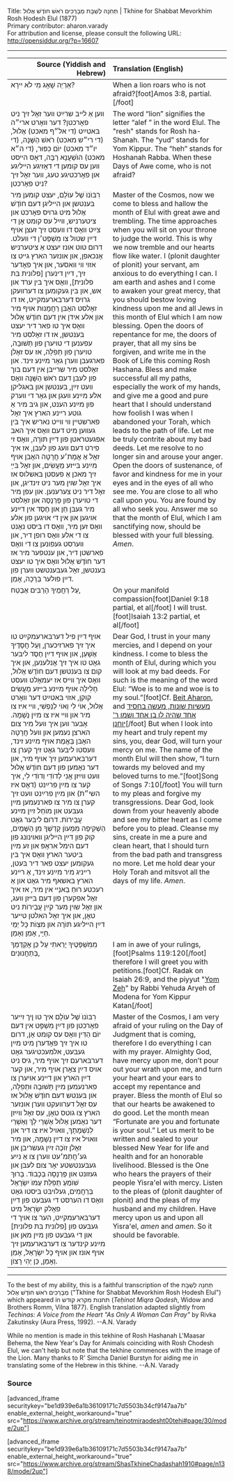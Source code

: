 <html>
<head></head>
<body>
Title: תְּחִנָה לְשַׁבָּת מְבָרְכִים רֹאשׁ חוֺדֶשׁ אֶלוּל | Tkhine for Shabbat Mevorkhim Rosh Ḥodesh Elul (1877)<br />
Primary contributor: aharon.varady<br />
For attribution and license, please consult the following URL: <a href="http://opensiddur.org/?p=16607">http://opensiddur.org/?p=16607</a>
<p />
<hr />

<table style="margin-left: auto;margin-right: auto;" class="draggable">
<thead><tr><th id="x" style="text-align: right;">Source (Yiddish and Hebrew)</th><th style="text-align: left;">Translation (English)</th></tr></thead>
<tbody>
<tr>
<td style="vertical-align:top;" width="46%">
<div class="liturgy"><span lang="he">
אַרְיֵה שָׁאָג מִי לֹא יִירָא? 
</span></div>
</td>
 
<td style="vertical-align:top;" width="53%">
<div class="english">
When a lion roars who is not afraid?[foot]Amos 3:8, partial.[/foot]
</div></td>
</tr>


<tr>
<td style="vertical-align:top;" width="46%">
<div class="yiddish"><span lang="he">
װען אַ לײבּ שרײַט װער זאָל זיך ניט פאָרכטן? דער װאָרט ארי״ה בּאטײַט (די אל״ף מאכט) אֶלוּל, (די רי״ש מאכט) רֹאשׁ הַשָּׁנָה, (די יו״ד מאכט) יוֺם כִּפּוּר, (די ה״א מאכט) הוֺשַׁעֲנָא רַבָּה, דאָס הײסט װען עס קומען די דאָזיגע הײליגע און פאָרכטיגע טעג, װער זאָל זיך ניט פאָרכטן?
</span></div>
</td>
 
<td style="vertical-align:top;" width="53%">
<div class="english">
The word “lion” signifies the letter “alef ” in the word Elul. The "resh" stands for Rosh ha-Shanah. The “yud” stands for Yom Kippur. The “heh” stands for Hoshanah Rabba. When these Days of Awe come, who is not afraid?
</div></td>
</tr>


<tr>
<td style="vertical-align:top;" width="46%">
<div class="yiddish"><span lang="he">
רִבּוֺנוֺ שֶׁל עוֺלָם, יעצט קומען מיר בּענטשן און הײליגן דעם חוֺדֶשׁ אֶלוּל מיט גרױס פאָרכט און ציטערניש, װײַל עס קומט אָן די צײַט װאָס דו װעסט זיך זעצן אױף דײַן שטול צו מִשְׁפָּט׳ן די װעלט. דרום טוט אונז יעצט אַ ציטערניש אָנכאפן, און אונזער הארץ גײט צו אזױ װי װאסער, און איך פאָדער זיך, דײַן דינערן [פלונית בּת פלונית], װאָס איך בּין ערד און אש, און בּין געקומען צו דערװעקן גרױס דערבּארעמקײט, אז דו זאָלסט האָבּן רַחֲמָנוּת אױף מיר און אלע אידן אין דעם חוֺדֶשׁ אֶלוּל װאָס איך טו פאר דיר יעצט בּענטשן, אז דו זאָלסט מיר עפענען די טױערן פון תְּשׁוּבָה, טױערן פון תְּפִלָּה, אז עס זאָלן פארגעבּן װערן גאָר מײַנע זינד. און זאָלסט מיר שרײבּן אין דעם בּוך פון לעבּן דעם רֹאשׁ הַשָּׁנָה װאָס װעט זײַן, בּענטשן און בּאגליקן אלע מײַנע װעגן און גאָר די װערק פון מײַנע הענט, און גיבּ מיר אַ גוטע רײנע הארץ איך זאָל פארשטײן װי װײט נאריש איך בּין געװען מיט דעם װאָס איך האבּ אפגעטראטן פון דײַן תּוֺרָה, װאָס זי פירט דעם װעג פון לעבּן, אז איך זאָל אַ אֱמֶת׳ע חֲרָטָה האָבּן אױף מײַנע בּײזע מַעֲשִׂים, און זאָל בּײַ זיך מאכן אַ פעסטן בּאשלוס אז איך זאָל שױן מער ניט זינדיגן, און זאָל דיר ניט צערענען. און עפן מיר די טױערן פון פַּרְנָסָה און זאָלסט מיר געבּן חֵן און חֶסֶד אין דײַנע אױגען און אין די אױגען פון אלע װאָס זען מיר, װאָס דו בּיסט נאָנט צו די אלע װאָס רופן דיר, און װערסט געפונען צו די װאָס פארשטן דיר, און ענטפער מיר אז דער חוֺדֶשׁ אֶלוּל װאָס איך טו יעצט בּענטשן, זאָל געבּענטשט װערן פון דײַן פולער בְּרָכָה, אָמֵן.
</span></div>
</td>
 
<td style="vertical-align:top;" width="53%">
<div class="english">
Master of the Cosmos, now we come to bless and hallow the month of Elul with great awe and trembling. The time approaches when you will sit on your throne to judge the world. This is why we now tremble and our hearts flow like water. I (plonit daughter of plonit) your servant, am anxious to do everything I can. I am earth and ashes and I come to awaken your great mercy, that you should bestow loving kindness upon me and all Jews in this month of Elul which I am now blessing. Open the doors of repentance for me, the doors of prayer, that all my sins be forgiven, and write me in the Book of Life this coming Rosh Hashana. Bless and make successful all my paths, especially the work of my hands, and give me a good and pure heart that I should understand how foolish I was when I abandoned your Torah, which leads to the path of life. Let me be truly contrite about my bad deeds. Let me resolve to no longer sin and arouse your anger. Open the doors of sustenance, of favor and kindness for me in your eyes and in the eyes of all who see me. You are close to all who call upon you. You are found by all who seek you. Answer me so that the month of Elul, which I am sanctifying now, should be blessed with your full blessing. <em>Amen</em>.
</div></td>
</tr>


<tr>
<td style="vertical-align:top;" width="46%">
<div class="liturgy"><span lang="he">
עַל רַחֲמֶיךָ הָרַבִּים 
אֶבְטַח, 
</span></div>
</td>
 
<td style="vertical-align:top;" width="53%">
<div class="english">
On your manifold compassion[foot]Daniel 9:18 partial, et al[/foot]
I will trust.[foot]Isaiah 13:2 partial, et al[/foot]
</div></td>
</tr>


<tr>
<td style="vertical-align:top;" width="46%">
<div class="yiddish"><span lang="he">
אױף דײַן פיל דערבּארעמקײַט טו איך זיך פארזיכערן, וְעַל חֲסָדֶיךָ אֶשָׁעֵן, און אױף דײַן חֶסֶד ליבּער גאָט טו איך זיך אָנלענען, און איך קום צו בּענטשן דעם חוֺדֶשׁ אֶלוּל, װאָס איך װײס אז יעמאָלט װעסט חָלִילָה אױף מײַנע בּײזע מַעֲשִׂים קוקן, אזױ בּאטײַט דער װאָרט אֶלוּל, אוֺי לִי וְאוֺי לְנַפְשִׁי, װײ איז צו מיר און װײ איז צו מײַן נְשָׁמָה. אָבּער װען איך װעל מיר צום הארצן נעמען און װעל חֲרָטָה האָבּן בְּאֱמֶת אױף מײַנע זינד, װעסטו ליבּער גאָט זיך קערן צו דערבּארעמען זיך אױף מיר, און דער נאָמען פון דעם חוֺדֶשׁ אֶלוּל װעט ווײַזן אֲנִי לְדוֺדִי וְדוֺדִי לִי, איך קער צו מײַן פרײַנט (דאָס איז השי״ת) און מײַן פרײַנט װעט זיך קערן צו מיר צו פארנעמען מײַן געבּעט און מוֺחֵל זײַן מײַנע עֲבֵירוֺת. דרום ליבּער גאָט הַשְׁקִיפָה מִמְּעוֺן קָדְשְׁךָ מִן הַשָּׁמַיִם, קוק פון דײַן הײליגן װאױנונג פון דעם הימל אראָפּ און זע מײַן בּיטער הארץ װאָס איך בּין געקומען יעצט פאר דיר בּעטן, רײניג מיר מײַנע זינד, אַ רײנע הארץ בּאשאף מיר גאָט און אַ רעכטע רוּחַ בַּאנַײ אין מיר, אז איך זאָל אפקערן פון דעם בּײזן װעג, און זאָל שױן מער קײַן עֲבֵירוֺת ניט טאָן, און איך זאָל האלטן טײער דײַן הײליגע תּוֺרָה און מִצְוֺת כָּל יְמֵי חַיָּי, אָמֵן וְאָמֵן.
</span></div>
</td>
 
<td style="vertical-align:top;" width="53%">
<div class="english">
Dear God, I trust in your many mercies, and I depend on your kindness. I come to bless the month of Elul, during which you will look at my bad deeds. For such is the meaning of the word Elul: “Woe is to me and woe is to my soul.”[foot]Cf. <a href="https://www.sefaria.org/Beit_Aharon,_Writings_of_R'_Aharon_the_Great_of_Karlin,_A_Viduy_for_Yom_Kippur_Eve.66/he/Beit_Aharon,_Brody,_1875.?lang=he">Beit Aharon</a>, and <a href="https://www.sefaria.org/Otzar_Midrashim,_Selection_of_Various_Tales,_Story_of_the_Pious_Man_and_His_Son_Rabbi_Yochanan.95/he/Otzar_Midrashim,_New_York,_1915?lang=bi&with=all&lang2=he">מעשיות שונות, מעשה בחסיד אחד שהיה לו בן אחד ושמו ר' יוחנן</a>[/foot] But when I look into my heart and truly repent my sins, you, dear God, will turn your mercy on me. The name of the month Elul will then show, “I turn towards my beloved and my beloved turns to me.”[foot]Song of Songs 7:10[/foot] You will turn to my pleas and forgive my transgressions. Dear God, look down from your heavenly abode and see my bitter heart as I come before you to plead. Cleanse my sins, create in me a pure and clean heart, that I should turn from the bad path and transgress no more. Let me hold dear your Holy Torah and mitsvot all the days of my life. <em>Amen</em>.
</div></td>
</tr>


<tr>
<td style="vertical-align:top;" width="46%">
<div class="liturgy"><span lang="he">
מִמִּשְׁפָּטֶיךָ יָרֵאתִי
עַל כֵּן אֲקַדֶּמְךָ בְּתַחֲנוּנִים, 
</span></div>
</td>
 
<td style="vertical-align:top;" width="53%">
<div class="english">
I am in awe of your rulings,[foot]Psalms 119:120[/foot]
therefore I will greet you with petitions.[foot]Cf. Radak on Isaiah 26:9, and the piyyut "<a href="https://www.sefaria.org/Siddur_Ashkenaz,_Festivals,_Selichot,_Yom_Kippur_Katan.9/he/Daat_Siddur_Ashkenaz?lang=bi&with=all&lang2=en">Yom Zeh</a>" by Rabbi Yehuda Aryeh of Modena for Yom Kippur Katan[/foot]
</div></td>
</tr>


<tr>
<td style="vertical-align:top;" width="46%">
<div class="yiddish"><span lang="he">
רִבּוֺנוֺ שֶׁל עוֺלָם איך טו ןיך זײער פאָרכטן פון דײַן מִשְׁפָּט אין דעם יוֺם הַדִּין װאָס עס קומט אָן, דרום טו איך זיך פאָדערן מיט מײַן געבּעט, אלמעכטיגער גאָט דערבּארעם זיך אױף מיר, גיס ניט אױס דײַן צאָרן אױף מיר, און קער דײַן הארץ און דײנע אױערן צו פארנעמען מײַן תְּשׁוּבָה וּתְפִלָּה, און בּענטש דעם חוֺדֶשׁ אֶלוּל אז עס זאָל דערװעקט װערן אונזער הארץ צו גוטס טאָן, עס זאָל װײַזן דער נאָמען אֶלוּל אַשְׁרֵי לָךְ וְאַשְׁרֵי לְנִשְׁמָתָךְ, װאױל איז צו דיר און װאױל איז צו דײַן נְשָׁמָה, און מיר זאָלן זוֺכֶה זײַן געשריבּן און גע׳חֲתְמ׳עט װערן צו אַ נײַע געבּענטשטע יאָר צום לעבּן און געזונט און פַּרְנָסָה בְּכָבוֺד. בָּרוּךְ שׁוֺמֵעַ תְּפִלַּת עַמּוֺ יִשְׂרָאֵל בְּרַחֲמִים, געלױבּט בּיסטו גאָט װאָס דו הערסט די געבּעט פון דײַן פאָלק יִשְׂרָאֵל מיט דערבּארעמקײַט, הער צו אױך די געבּעט פון [פלונית בּת פלונית] און די געבּעט פון מײַן מאן און מײַנע קינדער צו דערבּארעמען זיך אױף אונז און אױף כָּל יִשְׂרָאֵל, אָמֵן וְאָמֵן, כֵּן יְהִי רָצוֺן.
</span></div>
</td>
 
<td style="vertical-align:top;" width="53%">
<div class="english">
Master of the Cosmos, I am very afraid of your ruling on the Day of Judgment that is coming, therefore I do everything I can with my prayer. Almighty God, have mercy upon me, don’t pour out your wrath upon me, and turn your heart and your ears to accept my repentance and prayer. Bless the month of Elul so that our hearts be awakened to do good. Let the month mean “Fortunate are you and fortunate is your soul.” Let us merit to be written and sealed to your blessed New Year for life and health and for an honorable livelihood. Blessed is the One who hears the prayers of their people Yisra'el with mercy. Listen to the pleas of (plonit daughter of plonit) and the pleas of my husband and my children. Have mercy upon us and upon all Yisra'el, <em>amen</em> and <em>amen</em>. So it should be favorable.
</div></td>
</tr>
</tbody></table>

<hr />

To the best of my ability, this is a faithful transcription of the תְּחִנָה לְשַׁבָּת מְבָרְכִים רֹאשׁ חוֺדֶשׁ אֶלוּל ("Tkhine for Shabbat Mevorkhim Rosh Ḥodesh Elul") which appeared in תחנות מקרא קודש (<em>Teḥinot Miqra Qodesh</em>, Widow and Brothers Romm, Vilna 1877). English translation adapted slightly from <em>Techinas: A Voice from the Heart "As Only A Woman Can Pray"</em> by Rivka Zakutinsky (Aura Press, 1992). --A.N. Varady

While no mention is made in this tekhine of Rosh Hashanah L'Maasar Behema, the New Year's Day for Animals coinciding with Rosh Chodesh Elul, we can't help but note that the tekhine commences with the image of the Lion. Many thanks to R' Simcha Daniel Burstyn for aiding me in translating some of the Hebrew in this tkhine. --A.N. Varady

<h3>Source</h3>

[advanced_iframe securitykey="be1d939e6a1b36109171c7d5503b34cf9147aa7b" enable_external_height_workaround="true" src="https://www.archive.org/stream/teinotmiraodesht00tehi#page/30/mode/2up"]

[advanced_iframe securitykey="be1d939e6a1b36109171c7d5503b34cf9147aa7b" enable_external_height_workaround="true" src="https://www.archive.org/stream/ShasTkhineChadashah1910#page/n138/mode/2up"]
</body>
</html>